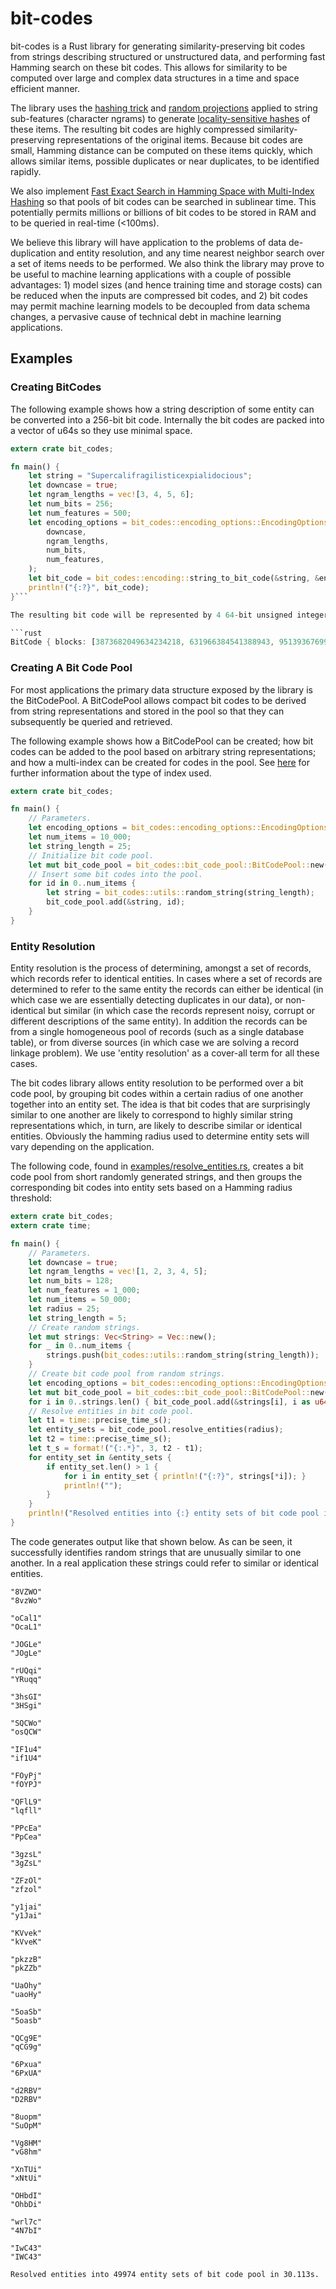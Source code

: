 # bit-codes

bit-codes is a Rust library for generating similarity-preserving bit codes from strings describing structured or unstructured data, and performing fast Hamming search on these bit codes. This allows for similarity to be computed over large and complex data structures in a time and space efficient manner.

The library uses the [hashing trick](https://en.wikipedia.org/wiki/Feature_hashing) and [random projections](https://en.wikipedia.org/wiki/Random_projection) applied to string sub-features (character ngrams) to generate [locality-sensitive hashes](https://en.wikipedia.org/wiki/Locality-sensitive_hashing) of these items. The resulting bit codes are highly compressed similarity-preserving representations of the original items. Because bit codes are small, Hamming distance can be computed on these items quickly, which allows similar items, possible duplicates or near duplicates, to be identified rapidly.

We also implement [Fast Exact Search in Hamming Space with Multi-Index Hashing](http://arxiv.org/pdf/1307.2982.pdf) so that pools of bit codes can be searched in sublinear time. This potentially permits millions or billions of bit codes to be stored in RAM and to be queried in real-time (<100ms).

We believe this library will have application to the problems of data de-duplication and entity resolution, and any time nearest neighbor search over a set of items needs to be performed. We also think the library may prove to be useful to machine learning applications with a couple of possible advantages: 1) model sizes (and hence training time and storage costs) can be reduced when the inputs are compressed bit codes, and 2) bit codes may permit machine learning models to be decoupled from data schema changes, a pervasive cause of technical debt in machine learning applications.

## Examples

### Creating BitCodes

The following example shows how a string description of some entity can be converted into a 256-bit bit code. Internally the bit codes are packed into a vector of u64s so they use minimal space.

```rust
extern crate bit_codes;

fn main() {
    let string = "Supercalifragilisticexpialidocious";
    let downcase = true;
    let ngram_lengths = vec![3, 4, 5, 6];
    let num_bits = 256;
    let num_features = 500;
    let encoding_options = bit_codes::encoding_options::EncodingOptions::new(
        downcase,
        ngram_lengths,
        num_bits,
        num_features,
    );
    let bit_code = bit_codes::encoding::string_to_bit_code(&string, &encoding_options);
    println!("{:?}", bit_code);
}```

The resulting bit code will be represented by 4 64-bit unsigned integers:

```rust
BitCode { blocks: [3873682049634234218, 631966384541388943, 951393676992109676, 5760212978568696118] }
```

### Creating A Bit Code Pool

For most applications the primary data structure exposed by the library is the BitCodePool. A BitCodePool allows compact bit codes to be derived from string representations and stored in the pool so that they can subsequently be queried and retrieved.

The following example shows how a BitCodePool can be created; how bit codes can be added to the pool based on arbitrary string representations; and how a multi-index can be created for codes in the pool. See [here](http://arxiv.org/pdf/1307.2982.pdf) for further information about the type of index used.

```rust
extern crate bit_codes;

fn main() {
    // Parameters.
    let encoding_options = bit_codes::encoding_options::EncodingOptions::default();
    let num_items = 10_000;
    let string_length = 25;
    // Initialize bit code pool.
    let mut bit_code_pool = bit_codes::bit_code_pool::BitCodePool::new(encoding_options);
    // Insert some bit codes into the pool.
    for id in 0..num_items {
        let string = bit_codes::utils::random_string(string_length);
        bit_code_pool.add(&string, id);
    }
}
```

### Entity Resolution

Entity resolution is the process of determining, amongst a set of records, which records refer to identical entities. In cases where a set of records are determined to refer to the same entity the records can either be identical (in which case we are essentially detecting duplicates in our data), or non-identical but similar (in which case the records represent noisy, corrupt or different descriptions of the same entity). In addition the records can be from a single homogeneous pool of records (such as a single database table), or from diverse sources (in which case we are solving a record linkage problem). We use 'entity resolution' as a cover-all term for all these cases.

The bit codes library allows entity resolution to be performed over a bit code pool, by grouping bit codes within a certain radius of one another together into an entity set. The idea is that bit codes that are surprisingly similar to one another are likely to correspond to highly similar string representations which, in turn, are likely to describe similar or identical entities. Obviously the hamming radius used to determine entity sets will vary depending on the application.

The following code, found in [examples/resolve_entities.rs](examples/resolve_entities.rs), creates a bit code pool from short randomly generated strings, and then groups the corresponding bit codes into entity sets based on a Hamming radius threshold:

```rust
extern crate bit_codes;
extern crate time;

fn main() {
    // Parameters.
    let downcase = true;
    let ngram_lengths = vec![1, 2, 3, 4, 5];
    let num_bits = 128;
    let num_features = 1_000;
    let num_items = 50_000;
    let radius = 25;
    let string_length = 5;
    // Create random strings.
    let mut strings: Vec<String> = Vec::new();
    for _ in 0..num_items {
        strings.push(bit_codes::utils::random_string(string_length));
    }
    // Create bit code pool from random strings.
    let encoding_options = bit_codes::encoding_options::EncodingOptions::new(downcase, ngram_lengths, num_bits, num_features);
    let mut bit_code_pool = bit_codes::bit_code_pool::BitCodePool::new(encoding_options);
    for i in 0..strings.len() { bit_code_pool.add(&strings[i], i as u64); }
    // Resolve entities in bit code pool.
    let t1 = time::precise_time_s();
    let entity_sets = bit_code_pool.resolve_entities(radius);
    let t2 = time::precise_time_s();
    let t_s = format!("{:.*}", 3, t2 - t1);
    for entity_set in &entity_sets {
        if entity_set.len() > 1 {
            for i in entity_set { println!("{:?}", strings[*i]); }
            println!("");
        }
    }
    println!("Resolved entities into {:} entity sets of bit code pool in {:}s.", entity_sets.len(), t_s);
}
```

The code generates output like that shown below. As can be seen, it successfully identifies random strings that are unusually similar to one another. In a real application these strings could refer to similar or identical entities.

```
"8VZWO"
"8vzWo"

"oCal1"
"OcaL1"

"JOGLe"
"JOgLe"

"rUQqi"
"YRuqq"

"3hsGI"
"3HSgi"

"SQCWo"
"osQCW"

"IF1u4"
"if1U4"

"FOyPj"
"fOYPJ"

"QFlL9"
"lqfll"

"PPcEa"
"PpCea"

"3gzsL"
"3gZsL"

"ZFzOl"
"zfzol"

"y1jai"
"y1Jai"

"KVvek"
"kVveK"

"pkzzB"
"pkZZb"

"UaOhy"
"uaoHy"

"5oaSb"
"5oasb"

"QCg9E"
"qCG9g"

"6Pxua"
"6PxUA"

"d2RBV"
"D2RBV"

"8uopm"
"SuOpM"

"Vg8HM"
"vG8hm"

"XnTUi"
"xNtUi"

"OHbdI"
"OhbDi"

"wrl7c"
"4N7bI"

"IwC43"
"IWC43"

Resolved entities into 49974 entity sets of bit code pool in 30.113s.
```

